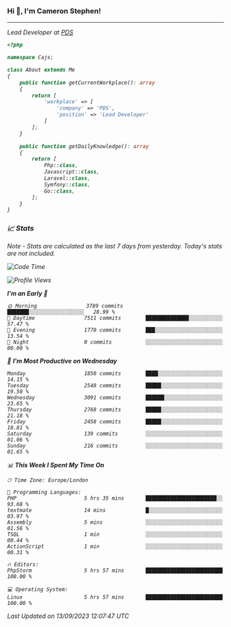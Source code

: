 ### Hi 👋, I'm Cameron Stephen!
<hr>
<p><em>Lead Developer at <a href="https://prindatasolutions.co.uk">PDS</a></p>


```php
<?php

namespace Cajs;

class About extends Me
{
    public function getCurrentWorkplace(): array
    {
        return [
            'workplace' => [
                'company' => 'PDS',
                'position' => 'Lead Developer'
            ]
        ];
    }

    public function getDailyKnowledge(): array
    {
        return [
            Php::class,
            Javascript::class,
            Laravel::class,
            Symfony::class,
            Go::class,
        ];
    }
}
```

### 📈 Stats
<p><em>Note - Stats are calculated as the last 7 days from yesterday. Today's stats are not included.</em></p>


<!--START_SECTION:waka-->
![Code Time](http://img.shields.io/badge/Code%20Time-3%2C522%20hrs%2011%20mins-blue)

![Profile Views](http://img.shields.io/badge/Profile%20Views-0-blue)

**I'm an Early 🐤** 

```text
🌞 Morning                3789 commits        ███████░░░░░░░░░░░░░░░░░░   28.99 % 
🌆 Daytime                7511 commits        ██████████████░░░░░░░░░░░   57.47 % 
🌃 Evening                1770 commits        ███░░░░░░░░░░░░░░░░░░░░░░   13.54 % 
🌙 Night                  0 commits           ░░░░░░░░░░░░░░░░░░░░░░░░░   00.00 % 
```
📅 **I'm Most Productive on Wednesday** 

```text
Monday                   1850 commits        ████░░░░░░░░░░░░░░░░░░░░░   14.15 % 
Tuesday                  2548 commits        █████░░░░░░░░░░░░░░░░░░░░   19.50 % 
Wednesday                3091 commits        ██████░░░░░░░░░░░░░░░░░░░   23.65 % 
Thursday                 2768 commits        █████░░░░░░░░░░░░░░░░░░░░   21.18 % 
Friday                   2458 commits        █████░░░░░░░░░░░░░░░░░░░░   18.81 % 
Saturday                 139 commits         ░░░░░░░░░░░░░░░░░░░░░░░░░   01.06 % 
Sunday                   216 commits         ░░░░░░░░░░░░░░░░░░░░░░░░░   01.65 % 
```


📊 **This Week I Spent My Time On** 

```text
🕑︎ Time Zone: Europe/London

💬 Programming Languages: 
PHP                      5 hrs 35 mins       ███████████████████████░░   93.68 % 
textmate                 14 mins             █░░░░░░░░░░░░░░░░░░░░░░░░   03.97 % 
Assembly                 5 mins              ░░░░░░░░░░░░░░░░░░░░░░░░░   01.56 % 
TSQL                     1 min               ░░░░░░░░░░░░░░░░░░░░░░░░░   00.44 % 
ActionScript             1 min               ░░░░░░░░░░░░░░░░░░░░░░░░░   00.31 % 

🔥 Editors: 
PhpStorm                 5 hrs 57 mins       █████████████████████████   100.00 % 

💻 Operating System: 
Linux                    5 hrs 57 mins       █████████████████████████   100.00 % 
```


 Last Updated on 13/09/2023 12:07:47 UTC
<!--END_SECTION:waka-->
